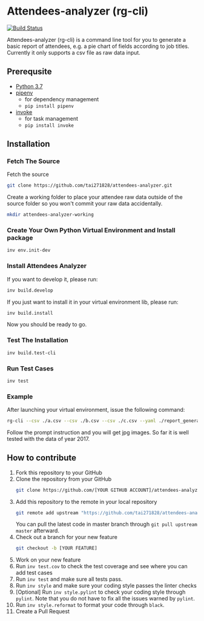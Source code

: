 # Attendees-analyzer (rg-cli)

[![Build Status](https://cloud.drone.io/api/badges/tai271828/attendees-analyzer/status.svg)](https://cloud.drone.io/tai271828/attendees-analyzer)

Attendees-analyzer (rg-cli) is a command line tool for you to generate a basic report of attendees, e.g. a pie chart of fields according to job titles.  
Currently it only supports a csv file as raw data input.

## Prerequsite
* [Python 3.7](https://www.python.org/downloads/)
* [pipenv](https://github.com/pypa/pipenv)
    * for dependency management
    * `pip install pipenv`
* [invoke](https://github.com/pyinvoke/invoke)
    * for task management
    * `pip install invoke`

## Installation

### Fetch The Source

Fetch the source

```sh
git clone https://github.com/tai271828/attendees-analyzer.git
```

Create a working folder to place your attendee raw data outside of the source folder so you won't commit your raw data accidentally.

```sh
mkdir attendees-analyzer-working
```

### Create Your Own Python Virtual Environment and Install package

```sh
inv env.init-dev
```

### Install Attendees Analyzer

If you want to develop it, please run:

```sh
inv build.develop
```

If you just want to install it in your virtual environment lib, please run:

```sh
inv build.install
```

Now you should be ready to go.

### Test The Installation

```sh
inv build.test-cli
```

### Run Test Cases

```sh
inv test
```

### Example

After launching your virtual environment, issue the following command:

```sh
rg-cli --csv ./a.csv --csv ./b.csv --csv ./c.csv --yaml ./report_generator/data/generic.yaml --package-yaml ./examples/packages.yaml --sponsor-yaml ./examples/sponsors.yaml
```

Follow the prompt instruction and you will get jpg images. So far it is well tested with the data of year 2017.

## How to contribute

1. Fork this repository to your GitHub
2. Clone the repository from your GitHub
    ```sh
    git clone https://github.com/[YOUR GITHUB ACCOUNT]/attendees-analyzer.git
    ```
3. Add this repository to the remote in your local repository
    ```sh
    git remote add upstream "https://github.com/tai271828/attendees-analyzer"
    ```
    You can pull the latest code in master branch through `git pull upstream master` afterward.
4. Check out a branch for your new feature
    ```sh
    git checkout -b [YOUR FEATURE]
    ```
5. Work on your new feature
6. Run `inv test.cov` to check the test coverage and see where you can add test cases
7. Run `inv test` and make sure all tests pass.
8. Run `inv style` and make sure your coding style passes the linter checks
9. [Optional] Run `inv style.pylint` to check your coding style through `pylint`. Note that you do not have to fix all the issues warned by `pylint`.
10. Run `inv style.reformat` to format your code through `black`.
11. Create a Pull Request
